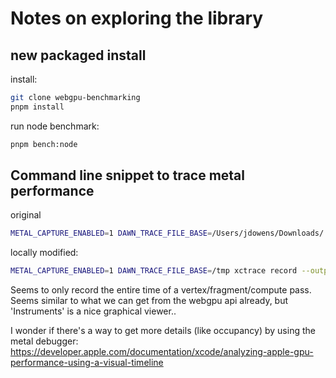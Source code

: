 
# Notes on exploring the library

## new packaged install

install:

```sh
git clone webgpu-benchmarking
pnpm install
```

run node benchmark:

```sh
pnpm bench:node
```

## Command line snippet to trace metal performance

original
```sh
METAL_CAPTURE_ENABLED=1 DAWN_TRACE_FILE_BASE=/Users/jdowens/Downloads/ xctrace record --output name-of-trace-file.trace --template "CPU Profiler" --time-limit 10s --launch -- /Users/jdowens/.nvm/versions/node/v23.0.0/bin/node benchmarking_node.mjs
```

locally modified:
```sh
METAL_CAPTURE_ENABLED=1 DAWN_TRACE_FILE_BASE=/tmp xctrace record --output /tmp/trace1.trace --template "Metal System Trace" --time-limit 10s --launch -- /opt/homebrew/bin/node benchmarking_node.mjs
```

Seems to only record the entire time of a vertex/fragment/compute pass. Seems similar to what we can get from the webgpu api already, but 'Instruments' is a nice graphical viewer..

I wonder if there's a way to get more details (like occupancy) by using the metal debugger: https://developer.apple.com/documentation/xcode/analyzing-apple-gpu-performance-using-a-visual-timeline
